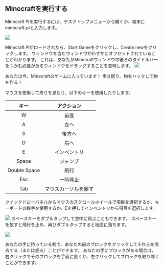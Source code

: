 ## Minecraftを実行する

Minecraft Piを実行するには、デスクトップメニューから開くか、端末にminecraft-piと入力します。

![](images/menu.png)

Minecraft Piがロードされたら、Start Gameをクリックし、Create newをクリックします。 ウィンドウを含むウィンドウがわずかにオフセットされていることがわかります。 これは、あなたがMinecraftウィンドウの後ろのタイトルバーをつかむ必要があるウィンドウをドラッグすることを意味します。
![](images/mcpi-game.png)

あなたは今、Minecraftのゲームに入っています！ 歩き回り、物をハックして物を作る！

マウスを使用して周りを見たり、以下のキーを使用したりします。

| キー         |アクション           |
| :---:        |:-----:            |
| W            |前進                |
| A            | 左へ               |
| S            | 後方へ             |
| D            | 右へ               |
| E            | インベントリ        |
| Space        | ジャンプ            |
| Double Space | 飛行               |
| Esc          | 一時停止           |
| Tab          | マウスカーソルを離す |

クイックドローパネルからマウスのスクロールホイールで項目を選択するか、キーボードの数字を使用するか、Eを押してインベントリから項目を選択します。

![](images/mcpi-inventory.png)
スペースキーをダブルタップして空中に飛ぶこともできます。 スペースキーを放すと飛行を止め、再びダブルタップすると地面に落ちます。

![](images/mcpi-flying.png)

あなたの手に持っている剣で、あなたの前のブロックをクリックしてそれらを除去する（または掘る）ことができます。 あなたの手にブロックがある場合は、右クリックでそのブロックを手前に置くか、左クリックしてブロックを取り除くことができます。


